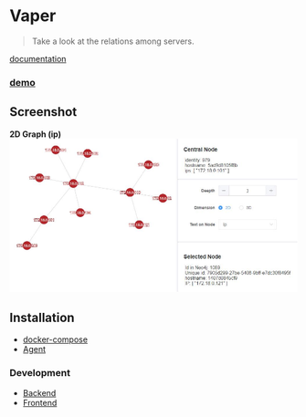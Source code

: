 # Vaper
<!-- `docsify serve ./docs -p 3001` -->
> Take a look at the relations among servers.  

[documentation](https://vapering.github.io/vaper/#/)  
### [demo](http://vaper.wengpan.top/)

## Screenshot
**2D Graph (ip)**
![2d demo](imgs/chart-link-2d-ip.jpg "2d demo")  


## Installation
- [docker-compose](en/docker.md)
- [Agent](en/agent.md)

### Development
* [Backend](en/backend.md)
* [Frontend](en/frontend.md)

